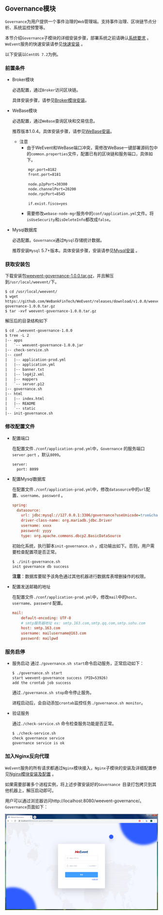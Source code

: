 ## Governance模块
`Governance`为用户提供一个事件治理的`Web`管理端。支持事件治理、区块链节点分析、系统监控预警等。

本节介绍`Governance`子模块的详细安装步骤，部署系统之前请确认[系统要求](../environment.html) 。 `WeEvent`服务的快速安装请参见[快速安装](../quickinstall.html) 。

以下安装以`CentOS 7.2`为例。

### 前置条件

- Broker模块

   必选配置，通过`Broker`访问区块链。

   具体安装步骤，请参见[Broker模块安装](./broker.html)。

- WeBase模块

  必选配置，通过`WeBase`查询区块和交易信息。

  推荐版本1.0.4。具体安装步骤，请参见[WeBase安装](https://webasedoc.readthedocs.io/zh_CN/latest/docs/WeBASE/install.html)。

  - 注意
    - 由于WeEvent和WeBase端口冲突，需修改WeBase一键部署源码包中的`common.properties`文件，配置已有的区块链和服务端口，具体如下。
    ```
        mgr.port=8182
        front.port=8181

        node.p2pPort=30300
        node.channelPort=20200
        node.rpcPort=8545

        if.exist.fisco=yes
    ```
    - 需要修改`webase-node-mgr`服务中的`conf/application.yml`文件。将`isUseSecurity`和`isDeleteInfo`都改成`false`。

- Mysql数据库

  必选配置。`Governance`通过`Mysql`存储统计数据。

  推荐安装`Mysql` 5.7+版本。具体安装步骤，安装请参见[Mysql安装](http://dev.mysql.com/downloads/mysql/) 。


### 获取安装包

下载安装包[weevent-governance-1.0.0.tar.gz](https://github.com/WeBankFinTech/WeEvent/releases/download/v1.0.0/weevent-governance-1.0.0.tar.gz)，并且解压到`/usr/local/weevent/`下。

```shell
$ cd /usr/local/weevent/
$ wget https://github.com/WeBankFinTech/WeEvent/releases/download/v1.0.0/weevent-governance-1.0.0.tar.gz
$ tar -xvf weevent-governance-1.0.0.tar.gz
```

解压后的目录结构如下

```
$ cd ./weevent-governance-1.0.0
$ tree -L 2
|-- apps
|   `-- weevent-governance-1.0.0.jar
|-- check-service.sh
|-- conf
|   |-- application-prod.yml
|   |-- application.yml
|   |-- banner.txt
|   |-- log4j2.xml
|   |-- mappers
|   `-- server.p12
|-- governance.sh
|-- html
|   |-- index.html
|   |-- README
|   `-- static
|-- init-governance.sh
```

### 修改配置文件

- 配置端口

  在配置文件`./conf/application-prod.yml`中，`Governance` 的服务端口`server.port` ，默认`8099`。

  ```
  server:
    port: 8099
  ```


- 配置Mysql数据库

    在配置文件`./conf/application-prod.yml`中，修改`datasource`中的`url`配置、`username`、`password` 。

    ```ini
    spring:  
      datasource:
        url: jdbc:mysql://127.0.0.1:3306/governance?useUnicode=true&characterEncoding=utf-8&useSSL=false
        driver-class-name: org.mariadb.jdbc.Driver
        username: xxxx
        password: yyyy
        type: org.apache.commons.dbcp2.BasicDataSource
    ```
    初始化系统，执行脚本`init-governance.sh` ，成功输出如下。否则，用户需要检查配置项是否正常。

    ```
    $ ./init-governance.sh
    init governance db success
    ```

    **注意**：数据库要赋予该角色通过其他机器进行数据库表增删操作的权限。

- 配置发送邮箱的地址

    在配置文件`./conf/application-prod.yml`中，修改`mail`中的`host`、`username`、`password` 配置。

    ```ini
    mail:
        default-encoding: UTF-8
        # smtp服务器地址 ex: smtp.163.com,smtp.qq.com,smtp.sohu.com
        host: smtp.163.com
        username: mailusername@163.com
        password: mailpwd
    ```

### 服务启停

- 服务启动
  通过`./governance.sh start`命令启动服务，正常启动如下：

  ```shell
  $ ./governance.sh start
  start weevent-governance success (PID=53926)
  add the crontab job success
  ```

  通过`./governance.sh stop`命令停止服务。

  进程启动后，会自动添加`crontab`监控任务`./governance.sh monitor`。

- 验证服务

  通过`./check-service.sh` 命令检查服务功能是否正常。

  ```shell
  $ ./check-service.sh
  check governance service
  governance service is ok
  ```

### 加入Nginx反向代理

`WeEvent`服务的所有请求都通过`Nginx`模块接入，`Nginx`子模块的安装及详细配置参见[Nginx模块安装及配置](./nginx.html) 。

如果需要部署多个进程实例，将上述步骤安装好的`Governance `目录打包拷贝到其他机器上，解压启动即可。

用户可以通过浏览器访问http://localhost:8080/weevent-governance/。`Governance`页面如下：

![](../../image/Governance-ui.png)



